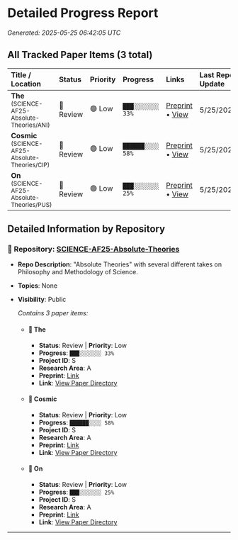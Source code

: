 # Detailed Progress Report
*Generated: 2025-05-25 06:42:05 UTC*

## All Tracked Paper Items (3 total)

| Title / Location                 | Status                      | Priority                      | Progress                               | Links                                     | Last Repo Update |
|:---------------------------------|:----------------------------|:------------------------------|:---------------------------------------|:------------------------------------------|:-----------------|
| **The**<br><small>(SCIENCE-AF25-Absolute-Theories/ANI)</small> | 🔵 Review | 🟢 Low | `███░░░░░░░ 33%` | [Preprint](https://doi.org/10.31219/osf.io/cg6tm_v1) • [View](https://github.com/sandner-art/SCIENCE-AF25-Absolute-Theories/tree/main/papers/ANI) | 5/25/2025 |
| **Cosmic**<br><small>(SCIENCE-AF25-Absolute-Theories/CIP)</small> | 🔵 Review | 🟢 Low | `██████░░░░ 58%` | [Preprint](https://doi.org/10.31219/osf.io/4pkhy_v1) • [View](https://github.com/sandner-art/SCIENCE-AF25-Absolute-Theories/tree/main/papers/CIP) | 5/25/2025 |
| **On**<br><small>(SCIENCE-AF25-Absolute-Theories/PUS)</small> | 🔵 Review | 🟢 Low | `███░░░░░░░ 25%` | [Preprint](https://doi.org/10.31219/osf.io/93wtx_v1) • [View](https://github.com/sandner-art/SCIENCE-AF25-Absolute-Theories/tree/main/papers/PUS) | 5/25/2025 |

## Detailed Information by Repository

### 📁 Repository: [SCIENCE-AF25-Absolute-Theories](https://github.com/sandner-art/SCIENCE-AF25-Absolute-Theories)
- **Repo Description**: "Absolute Theories" with several different takes on Philosophy and Methodology of Science.
- **Topics**: None
- **Visibility**: Public

  *Contains 3 paper items:*
  - #### 🔵 The
    - **Status**: Review | **Priority**: Low
    - **Progress**: `███░░░░░░░ 33%`
    - **Project ID**: S
    - **Research Area**: A
    - **Preprint**: [Link](https://doi.org/10.31219/osf.io/cg6tm_v1)
    - **Link**: [View Paper Directory](https://github.com/sandner-art/SCIENCE-AF25-Absolute-Theories/tree/main/papers/ANI)

  - #### 🔵 Cosmic
    - **Status**: Review | **Priority**: Low
    - **Progress**: `██████░░░░ 58%`
    - **Project ID**: S
    - **Research Area**: A
    - **Preprint**: [Link](https://doi.org/10.31219/osf.io/4pkhy_v1)
    - **Link**: [View Paper Directory](https://github.com/sandner-art/SCIENCE-AF25-Absolute-Theories/tree/main/papers/CIP)

  - #### 🔵 On
    - **Status**: Review | **Priority**: Low
    - **Progress**: `███░░░░░░░ 25%`
    - **Project ID**: S
    - **Research Area**: A
    - **Preprint**: [Link](https://doi.org/10.31219/osf.io/93wtx_v1)
    - **Link**: [View Paper Directory](https://github.com/sandner-art/SCIENCE-AF25-Absolute-Theories/tree/main/papers/PUS)


---
